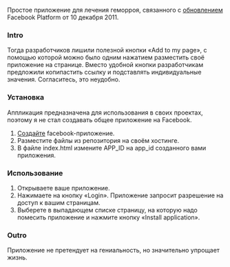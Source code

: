 Простое приложение для лечения геморроя, связанного с [обновлением](https://developers.facebook.com/blog/post/611/) Facebook Platform от 10 декабря 2011.

### Intro ###
Тогда разработчиков лишили полезной кнопки «Add to my page», с помощью которой можно было одним нажатием разместить своё приложение на странице.
Вместо удобной кнопки разработчикам предложили копипастить ссылку и подставлять индивидуальные значения. Согласитесь, это неудобно.

### Установка ###
Аппликация предназначена для использования в своих проектах, поэтому я не стал создавать общее приложение на Facebook.

1. [Создайте](https://developers.facebook.com/apps) facebook-приложение.
1. Разместите файлы из репозитория на своём хостинге.
1. В файле index.html измените APP_ID на app_id созданного вами приложения.

### Использование ###
1. Открываете ваше приложение.
1. Нажимаете на кнопку «Login». Приложение запросит разрешение на доступ к вашим страницам.
1. Выберете в выпадающем списке страницу, на которую надо помесить приложение и нажмите кнопку «Install application».

### Outro ###
Приложение не претендует на гениальность, но значительно упрощает жизнь.